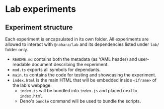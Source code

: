 # Lab experiments
## Experiment structure
Each experiment is encapsulated in its own folder. All experiments are allowed to interact with `@nahara/lab` and its
dependencies listed under `lab/` folder only.

- `README.md` contains both the metadata (as YAML header) and user-readable document describing the experiment.
- `mod.ts` exports all symbols for dependants.
- `main.ts` contains the code for testing and showcasing the experiment.
- `index.html` is the main HTML that will be embedded inside `<iframe>` of the lab's webpage.
  + `index.ts` will be bundled into `index.js` and placed next to `index.html`.
  + Deno's `bundle` command will be used to bundle the scripts.